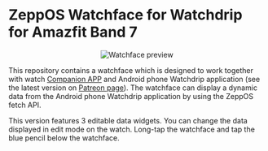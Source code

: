  # ZeppOS Watchface for Watchdrip for Amazfit Band 7
 <p align="center">
 <img src="https://github.com/miguelavh/zeppos_watchdrip_timer_wf/blob/b77f52999dbc1599ebe5a3f0775680b3a0f3ec48/assets/band7/images/preview.png" alt="Watchface preview"/>
 </p>
 <p>This repository contains a watchface which is designed to work together with watch <a href="https://github.com/bigdigital/zeppos_watchdrip_app" target="_blank">Companion APP</a> and Android phone Watchdrip application (see the latest version on <a href="https://www.patreon.com/xdrip_miband" target="_blank">Patreon page</a>). The watchface can display a dynamic data from the Android phone Watchdrip application by using the ZeppOS fetch API.</p>

<p>This version features 3 editable data widgets. You can change the data displayed in edit mode on the watch. Long-tap the watchface and tap the blue pencil below the watchface.</p>
